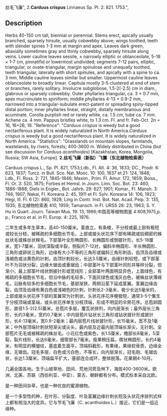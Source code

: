 丝毛飞廉",
2.**Carduus crispus** Linnaeus Sp. Pl. 2: 821. 1753.",

## Description
Herbs 40-150 cm tall, biennial or perennial. Stems erect, apically usually branched, sparsely hirsute, usually cobwebby above; wings toothed, teeth with slender spines 1-3 mm at margin and apex. Leaves dark green, abaxially sometimes gray and thinly cobwebby, sparsely hirsute along veins. Lower cauline leaves sessile, ± narrowly elliptic or oblanceolate, 5-18 × 1-7 cm, pinnatifid or lowermost undivided; segments 7-12 pairs, elliptic, triangular, or ovate-triangular, margin spinulose and unequally toothed, teeth triangular, laterally with short spinules, and apically with a spine to ca. 3 mm. Middle cauline leaves similar but smaller. Uppermost cauline leaves oblanceolate to broadly linear. Capitula mostly 3-5 clustered at end of stem or branches, rarely solitary. Involucre subglobose, 1.5-2(-2.5) cm in diam., glabrous or sparsely cobwebby. Outer phyllaries triangular, ca. 3 × 0.7 mm, apex mucronulate to spiniform; middle phyllaries 4-13 × 0.9-2 mm, narrowed into a triangular-subulate erect-patent or spreading spiny-tipped distal portion; inner phyllaries linear, straight, distally membranous and acuminate. Corolla purplish red or rarely white, ca. 1.5 cm, tube ca. 7 mm. Achene ca. 4 mm. Pappus bristles white, to 1.3 cm. Fl. and fr. Feb-Oct. 2*n* = 16, 16+2B, 18.
  "Reference": "*Carduus crispus* is weedy but a good nectariferous plant. It is widely naturalized in North America.*Carduus crispus* is weedy but a good nectariferous plant. It is widely naturalized in North America.
  "Statistics": "Grasslands on mountain slopes, farmlands, wastelands, by rivers, forests; 400-3600 m. Widely distributed in China (but see discussion for *Carduus acanthoides*) [Kazakhstan, Korea, Mongolia, Russia; SW Asia, Europe].
**2.丝毛飞廉（新拟）飞簾（东北植物检索表）**

Carduus crispus L., Sp. Pl. 821, 1753;Ldb., Fl. Alt. 4: 36, 1833; DC., Prodr. 6: 623, 1837; Turcz. in Bull. Sco. Nat. Mosc. 10: 100, 1837 et 21: 124, 1848; Ldb., Fl. Ross. 2: 721, 1845-1846; Maxim., Prim. Fl. Amur. 172, 1859; Boiss., Fl. Or. 3: 520, 1875; Forbes et Hemsl. in Journ. Linn. Soc. Bot. 23: 460, 1886-1888; Diels in Engler., Bot. Jahrb. 29: 627, 1901; Komar., Fl. Mansh. 3: 746, 1907; Nakai, Fl. Koreana 2: 45, 1911 et Fl. Sylv. Koreana 14: 106, 1923; Hegi, Ill. Fl. 6 (2): 860, 1928; Ling in Contr. Inst. Bot. Nat. Acad. Peip. 3: 135, 1935; 东北植物检索表 410, 1959; Tamansch. in Fl. URSS 28: 23, 1963; S. Y. Hu in Quart. Journ. Taiwan Mus. 19: 13, 1966;中国高等植物图鉴 4:608,1975,p. p.; Franco et al. in Fl. Europ. 4: 225, 1976.

二年生或多年生草本，高40-150厘米。茎直立，有条棱，不分枝或最上部有极短或较长分枝，被稀疏的多细胞长节毛，上部或接头状花序下部有稀疏或较稠密的蛛丝状毛或蛛丝状棉毛。下部茎叶全形椭圆形、长椭圆形或倒披针形，长5-18厘米，宽1-7厘米，羽状深裂或半裂，侧裂片7-12对，偏斜半椭圆形、半长椭圆形、三角形或卵状三角形，边缘有大小不等的三角形或偏斜三角形刺齿，齿顶及齿缘或浅褐色或淡黄色的针刺，齿顶针刺较长，长达3.5厘米，齿缘针刺较短，或下部茎叶不为羽状分裂，边缘大锯齿或重锯齿；中部茎叶与下部茎叶同形并等样分裂，但渐小，最上部茎叶线状倒披针形或宽线形；全部茎叶两面明显异色，上面绿色，有稀疏的多细胞长节毛，但沿中脉的毛较多，下面灰绿色或浅灰白色，被蛛丝状薄绵毛，沿脉有较多的多细胞长节毛，基部渐狭，两侧沿茎下延成茎翼。茎翼边缘齿裂，齿顶及齿缘有黄白色或浅褐色的针刺，针刺长2-3毫米，极少长达5毫米的，上部或接头状花序下部的茎翼常为针刺状。头状花序花序梗极短，通常3-5个集生于分枝顶端或茎端，或头状花序单生分枝顶端，形成不明显的伞房花序。总苞卵圆形，直径1.5-2(2.5)厘米。总苞片多层，覆瓦状排列，向内层渐长；最外层长三角形，长约3毫米，宽约0.7毫米；中内层苞片钻状长三角形或钻状披针形或披针形，长4-13毫米，宽0.9-2毫米；最内层苞片线状披针形，长15毫米，宽不及1毫米；中外层顶端针刺状短渐尖或尖头，最内层及近最内层顶端长渐尖，无针刺。全部苞片无毛或被稀疏的蛛丝毛。小花红色或紫色，长1.5厘米，檐部长8毫米，5深裂，裂片线形，长达6毫米，细管部长7毫米。瘦果稍压扁，楔状椭圆形，长约4毫米，有明显的横皱纹，基底着生面平，顶端斜截形，有果缘，果缘软骨质，边缘全缘，无锯齿。冠毛多层，白色或污白色，不等长，向内层渐长，冠毛刚、毛锯齿状，长达1.3厘米，顶端扁平扩大，基部连合成环，整体脱落。花果期4-10月。

几遍全国各地。生于山坡草地、田间、荒地河旁及林下，海拔400-3600米。欧洲、北美、苏联（西伯利亚、中亚）、蒙古、朝鲜都有分布。模式标本采自北欧。

是一种田间杂草，也是一种优良的蜜源植物。

是一个多型性的种，在叶形、分裂度、叶及茎翼边缘针刺长短及头状花序排列式样上都有相当大的变异。它与节毛飞廉（C. acanthoides L.）接近，它们是一组近缘种。
